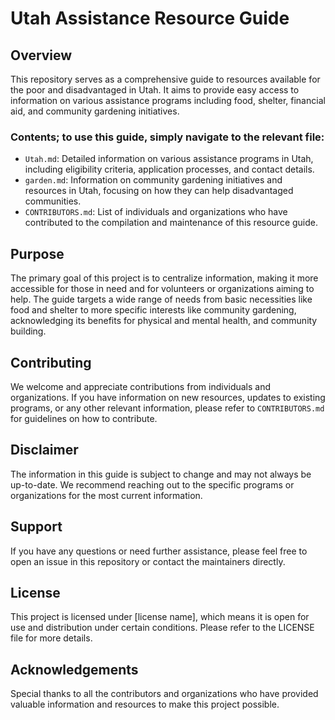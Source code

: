 # Utah Assistance Resource Guide

## Overview
This repository serves as a comprehensive guide to resources available for the poor and disadvantaged in Utah. It aims to provide easy access to information on various assistance programs including food, shelter, financial aid, and community gardening initiatives.

### Contents; to use this guide, simply navigate to the relevant file:
- `Utah.md`: Detailed information on various assistance programs in Utah, including eligibility criteria, application processes, and contact details.
- `garden.md`: Information on community gardening initiatives and resources in Utah, focusing on how they can help disadvantaged communities.
- `CONTRIBUTORS.md`: List of individuals and organizations who have contributed to the compilation and maintenance of this resource guide.

## Purpose
The primary goal of this project is to centralize information, making it more accessible for those in need and for volunteers or organizations aiming to help. The guide targets a wide range of needs from basic necessities like food and shelter to more specific interests like community gardening, acknowledging its benefits for physical and mental health, and community building.

## Contributing
We welcome and appreciate contributions from individuals and organizations. If you have information on new resources, updates to existing programs, or any other relevant information, please refer to `CONTRIBUTORS.md` for guidelines on how to contribute.

## Disclaimer
The information in this guide is subject to change and may not always be up-to-date. We recommend reaching out to the specific programs or organizations for the most current information.

## Support
If you have any questions or need further assistance, please feel free to open an issue in this repository or contact the maintainers directly.

## License
This project is licensed under [license name], which means it is open for use and distribution under certain conditions. Please refer to the LICENSE file for more details.

## Acknowledgements
Special thanks to all the contributors and organizations who have provided valuable information and resources to make this project possible.
